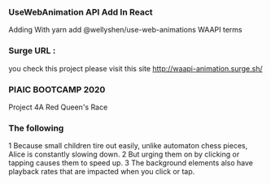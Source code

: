 ### UseWebAnimation API Add In React 
Adding With yarn add @wellyshen/use-web-animations
WAAPI terms
### Surge URL :
you check this project please visit this site
http://waapi-animation.surge.sh/


### PIAIC BOOTCAMP 2020
Project 4A Red Queen's Race

### The following
1 Because small children tire out easily, unlike automaton chess pieces, Alice is constantly slowing down.
2 But urging them on by clicking or tapping causes them to speed up.
3 The background elements also have playback rates that are impacted when you click or tap.